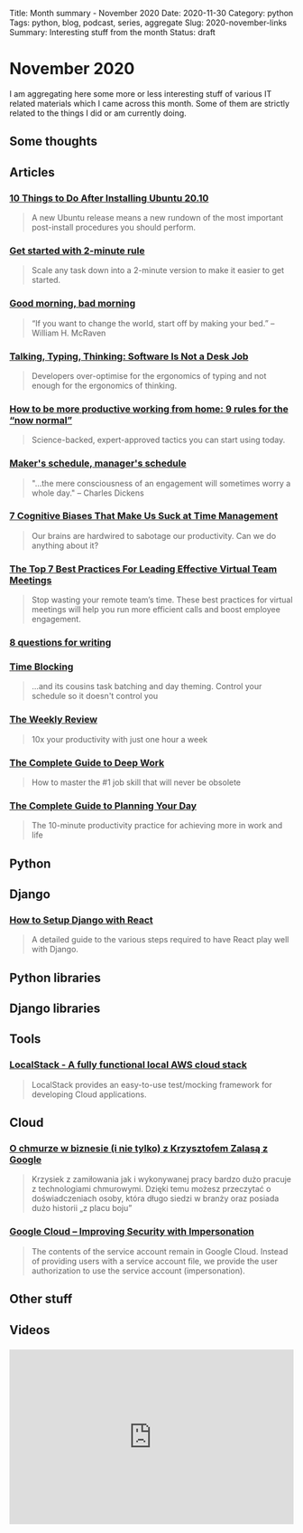 Title: Month summary - November 2020
Date: 2020-11-30
Category: python
Tags: python, blog, podcast, series, aggregate
Slug: 2020-november-links
Summary: Interesting stuff from the month
Status: draft


# November 2020

I am aggregating here some more or less interesting stuff of various IT related materials which I came across this month.
Some of them are strictly related to the things I did or am currently doing.


## Some thoughts

## Articles

### [10 Things to Do After Installing Ubuntu 20.10](https://www.omgubuntu.co.uk/2020/10/things-to-do-after-installing-ubuntu-20-10-groovy-gorilla)

> A new Ubuntu release means a new rundown of the most important post-install procedures you should perform.

### [Get started with 2-minute rule](https://centrum-probalans.erecepcja24.pl/?action=myVisits)

> Scale any task down into a 2-minute version to make it easier to get started.

### [Good morning, bad morning](https://vasilishynkarenka.com/good-morning-bad-morning/)

> “If you want to change the world, start off by making your bed.” – William H. McRaven

### [Talking, Typing, Thinking: Software Is Not a Desk Job](https://daniel.fone.net.nz/blog/2020/10/21/talking-typing-thinking-software-is-not-a-desk-job/)

> Developers over-optimise for the ergonomics of typing and not enough for the ergonomics of thinking.

### [How to be more productive working from home: 9 rules for the “now normal”](https://www.atlassian.com/blog/productivity/more-productive-working-from-home)

> Science-backed, expert-approved tactics you can start using today.

### [Maker's schedule, manager's schedule](http://www.paulgraham.com/makersschedule.html)

> "...the mere consciousness of an engagement will sometimes worry a whole day."
> – Charles Dickens 

### [7 Cognitive Biases That Make Us Suck at Time Management](https://blog.doist.com/cognitive-biases-time-management/)

> Our brains are hardwired to sabotage our productivity. Can we do anything about it? 

### [The Top 7 Best Practices For Leading Effective Virtual Team Meetings](https://weworkremotely.com/the-top-7-best-practices-for-leading-effective-virtual-team-meetings)

> Stop wasting your remote team’s time. These best practices for virtual meetings will help you run more efficient calls and boost employee engagement. 

### [8 questions for writing](https://vasilishynkarenka.com/8questions/)


### [Time Blocking](https://todoist.com/productivity-methods/time-blocking)

> ...and its cousins task batching and day theming. Control your schedule so it doesn't control you

### [The Weekly Review](https://todoist.com/productivity-methods/weekly-review)

> 10x your productivity with just one hour a week

### [The Complete Guide to Deep Work](https://blog.doist.com/deep-work/)

> How to master the #1 job skill that will never be obsolete

### [The Complete Guide to Planning Your Day](https://blog.doist.com/how-to-plan-your-day/)

> The 10-minute productivity practice for achieving more in work and life

### []()

> 

### []()

> 


## Python

## Django

### [How to Setup Django with React](https://mattsegal.dev/django-react.html)

> A detailed guide to the various steps required to have React play well with Django.

## Python libraries

## Django libraries

## Tools

### [](https://asciinema.org/)

> 

### [LocalStack - A fully functional local AWS cloud stack](https://github.com/localstack/localstack)

> LocalStack provides an easy-to-use test/mocking framework for developing Cloud applications.

## Cloud

### [O chmurze w biznesie (i nie tylko) z Krzysztofem Zalasą z Google](https://oceandanych.pl/o-chmurze-w-biznesie-z-krzysztofem-zalasa/)

> Krzysiek z zamiłowania jak i wykonywanej pracy bardzo dużo pracuje z technologiami chmurowymi. Dzięki temu możesz przeczytać o doświadczeniach osoby, która długo siedzi w branży oraz posiada dużo historii „z placu boju”

### [Google Cloud – Improving Security with Impersonation](https://www.jhanley.com/google-cloud-improving-security-with-impersonation/)

>  The contents of the service account remain in Google Cloud. Instead of providing users with a service account file, we provide the user authorization to use the service account (impersonation). 

## Other stuff


## Videos

### [](https://www.youtube.com/watch?v=VIDEO_ID)
<div class="videoWrapper" style="height:0; padding-bottom:56.25%; padding-top:25px; position:relative" height="0">
    <iframe style="position:absolute; top:0; width:100%" height="100%" width="100%" src="https://www.youtube.com/embed/VIDEO_ID" frameborder="0" allow="accelerometer; autoplay; encrypted-media; gyroscope; picture-in-picture" allowfullscreen></iframe>
</div>
